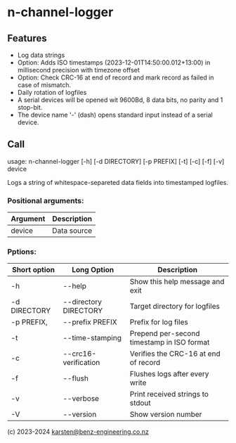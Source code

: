 # n-channel-logger

## Features
- Log data strings
- Option: Adds ISO timestamps (2023-12-01T14:50:00.012+13:00) in millisecond precision with timezone offset
- Option: Check CRC-16 at end of record and mark record as failed in case of mismatch.
- Daily rotation of logfiles
- A serial devices will be opened wit 9600Bd, 8 data bits, no parity and 1 stop-bit.
- The device name '-' (dash) opens standard input instead of a serial device.

## Call

usage: n-channel-logger [-h] [-d DIRECTORY] [-p PREFIX] [-t] [-c] [-f] [-v] device

Logs a string of whitespace-separeted data fields into timestamped logfiles.

### Positional arguments:
| Argument | Description |
| -------- | ----------- |
| device   | Data source |

### Pptions:
  | Short option | Long Option           | Description                                |
  | ------------ | --------------------- | ------------------------------------------ |
  | -h           | --help                | Show this help message and exit            |
  | -d DIRECTORY | --directory DIRECTORY | Target directory for logfiles              |
  | -p PREFIX,   | --prefix PREFIX       | Prefix for log files                       |
  | -t           | --time-stamping       | Prepend per-second timestamp in ISO format |
  | -c           | --crc16-verification  | Verifies the CRC-16 at end of record       |
  | -f           | --flush               | Flushes logs after every write             |
  | -v           | --verbose             | Print received strings to stdout           |
  | -V           | --version             | Show version number                        |

(c) 2023-2024 karsten@benz-engineering.co.nz
